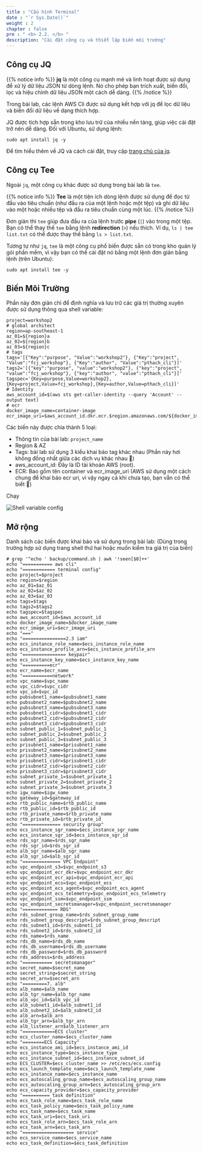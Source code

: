 ```yaml
---
title : "Cấu hình Terminal"
date : "`r Sys.Date()`"
weight : 2
chapter : false
pre : " <b> 2.2. </b> "
description: "Cài đặt công cụ và thiết lập biến môi trường"
---
```


## Công cụ JQ

{{% notice info %}}
**jq** là một công cụ mạnh mẽ và linh hoạt được sử dụng để xử lý dữ liệu JSON từ dòng lệnh. Nó cho phép bạn trích xuất, biến đổi, lọc và hiệu chỉnh dữ liệu JSON một cách dễ dàng.
{{% /notice %}}

Trong bài lab, các lệnh AWS Cli được sử dụng kết hợp với jq để lọc dữ liệu và biến đổi dữ liệu về dạng thích hợp.

JQ được tích hợp sẵn trong kho lưu trữ của nhiều nền tảng, giúp việc cài đặt trở nên dễ dàng. Đối với Ubuntu, sử dụng lệnh:

```shell
sudo apt install jq -y
```

Để tìm hiểu thêm về JQ và cách cài đặt, truy cập [trang chủ của jq](https://jqlang.github.io/jq/).

## Công cụ Tee

Ngoài `jq`, một công cụ khác được sử dụng trong bài lab là `tee`.

{{% notice info %}}
**Tee** là một tiện ích dòng lệnh được sử dụng để đọc từ đầu vào tiêu chuẩn (như đầu ra của một lệnh hoặc một tệp) và ghi dữ liệu vào một hoặc nhiều tệp và đầu ra tiêu chuẩn cùng một lúc.
{{% /notice %}}

Đơn giản thì `tee` giúp đưa đầu ra của lệnh trước **pipe** (`|`) vào trong một tệp. Bạn có thể thay thế `tee` bằng lệnh **redirection** (`>`) nếu thích. Ví dụ, `ls | tee list.txt` có thể được thay thế bằng `ls > list.txt`.

Tương tự như `jq`, `tee` là một công cụ phổ biến được sẵn có trong kho quản lý gói phần mềm, vì vậy bạn có thể cài đặt nó bằng một lệnh đơn giản bằng lệnh (trên Ubuntu): 

```shell
sudo apt install tee -y
```

## Biến Môi Trường

Phần này đơn giản chỉ để định nghĩa và lưu trữ các giá trị thường xuyên được sử dụng thông qua shell variable:

```shell
project=workshop2
# global architect
region=ap-southeast-1
az_01=${region}a
az_02=${region}b
az_03=${region}c
# tags
tags='[{"Key":"purpose", "Value":"workshop2"}, {"Key":"project", "Value":"fcj_workshop"}, {"Key":"author", "Value":"pthach_cli"}]'
tags2='[{"key":"purpose", "value":"workshop2"}, {"key":"project", "value":"fcj_workshop"}, {"key":"author", "value":"pthach_cli"}]'
tagspec='{Key=purpose,Value=workshop2},{Key=project,Value=fcj_workshop},{Key=author,Value=pthach_cli}]'
# Identity
aws_account_id=$(aws sts get-caller-identity --query 'Account' --output text)
# ecr
docker_image_name=container-image
ecr_image_uri=$aws_account_id.dkr.ecr.$region.amazonaws.com/${docker_image_name}:latest
```

Các biến này được chia thành 5 loại:
* Thông tin của bài lab: `project_name`
* Region & AZ
* Tags: bài lab sử dụng 3 kiểu khai báo tag khác nhau (Phần này hơi không đồng nhất giữa các dịch vụ khác nhau 🥲)
* aws_account_id: Đây là ID tài khoản AWS (root).
* ECR: Bao gồm tên container và ecr_image_uri (AWS sử dụng một cách chung để khai báo ecr uri, vì vậy ngay cả khi chưa tạo, bạn vẫn có thể biết 🤣)

Chạy

![Shell variable config](/fcj-workshop2/images/2-prerequiste/2.2-terminal-config/2.2.1-config.png)

## Mở rộng

Danh sách các biến được khai báo và sử dụng trong bài lab: (Dùng trong trường hợp sử dụng trang shell thứ hai hoặc muốn kiểm tra giá trị của biến)

```shell
# grep '^echo ' backup/command.sh | awk '!seen[$0]++'
echo "=========== aws cli"
echo "============ terminal config"
echo project=$project
echo region=$region
echo az_01=$az_01
echo az_02=$az_02
echo az_03=$az_03
echo tags=$tags
echo tags2=$tags2
echo tagspec=$tagspec
echo aws_account_id=$aws_account_id
echo docker_image_name=$docker_image_name
echo ecr_image_uri=$ecr_image_uri
echo "==="
echo "================2.3 iam"
echo ecs_instance_role_name=$ecs_instance_role_name
echo ecs_instance_profile_arn=$ecs_instance_profile_arn
echo "================ keypair"
echo ecs_instance_key_name=$ecs_instance_key_name
echo "==========ecr"
echo ecr_name=$ecr_name
echo "===========network"
echo vpc_name=$vpc_name
echo vpc_cidr=$vpc_cidr
echo vpc_id=$vpc_id
echo pubsubnet1_name=$pubsubnet1_name
echo pubsubnet2_name=$pubsubnet2_name
echo pubsubnet3_name=$pubsubnet3_name
echo pubsubnet1_cidr=$pubsubnet1_cidr
echo pubsubnet2_cidr=$pubsubnet2_cidr
echo pubsubnet3_cidr=$pubsubnet3_cidr
echo subnet_public_1=$subnet_public_1
echo subnet_public_2=$subnet_public_2
echo subnet_public_3=$subnet_public_3
echo prisubnet1_name=$prisubnet1_name
echo prisubnet2_name=$prisubnet2_name
echo prisubnet3_name=$prisubnet3_name
echo prisubnet1_cidr=$prisubnet1_cidr
echo prisubnet2_cidr=$prisubnet2_cidr
echo prisubnet3_cidr=$prisubnet3_cidr
echo subnet_private_1=$subnet_private_1
echo subnet_private_2=$subnet_private_2
echo subnet_private_3=$subnet_private_3
echo igw_name=$igw_name
echo gateway_id=$gateway_id
echo rtb_public_name=$rtb_public_name
echo rtb_public_id=$rtb_public_id
echo rtb_private_name=$rtb_private_name
echo rtb_private_id=$rtb_private_id
echo "============== security group"
echo ecs_instance_sgr_name=$ecs_instance_sgr_name
echo ecs_instance_sgr_id=$ecs_instance_sgr_id
echo rds_sgr_name=$rds_sgr_name
echo rds_sgr_id=$rds_sgr_id
echo alb_sgr_name=$alb_sgr_name
echo alb_sgr_id=$alb_sgr_id
echo "============== VPC Endpoint"
echo vpc_endpoint_s3=$vpc_endpoint_s3
echo vpc_endpoint_ecr_dkr=$vpc_endpoint_ecr_dkr
echo vpc_endpoint_ecr_api=$vpc_endpoint_ecr_api
echo vpc_endpoint_ecs=$vpc_endpoint_ecs
echo vpc_endpoint_ecs_agent=$vpc_endpoint_ecs_agent
echo vpc_endpoint_ecs_telemetry=$vpc_endpoint_ecs_telemetry
echo vpc_endpoint_ssm=$vpc_endpoint_ssm
echo vpc_endpoint_secretsmanager=$vpc_endpoint_secretsmanager
echo "============= RDS"
echo rds_subnet_group_name=$rds_subnet_group_name
echo rds_subnet_group_descript=$rds_subnet_group_descript
echo rds_subnet1_id=$rds_subnet1_id
echo rds_subnet2_id=$rds_subnet2_id
echo rds_name=$rds_name
echo rds_db_name=$rds_db_name
echo rds_db_username=$rds_db_username
echo rds_db_password=$rds_db_password
echo rds_address=$rds_address
echo "=========== secretsmanager" 
echo secret_name=$secret_name
echo secret_string=$secret_string
echo secret_arn=$secret_arn
echo "=========7. alb"
echo alb_name=$alb_name
echo alb_tgr_name=$alb_tgr_name
echo alb_vpc_id=$alb_vpc_id
echo alb_subnet1_id=$alb_subnet1_id
echo alb_subnet2_id=$alb_subnet2_id
echo alb_arn=$alb_arn
echo alb_tgr_arn=$alb_tgr_arn
echo alb_listener_arn$alb_listener_arn
echo "============ECS cluster"
echo ecs_cluster_name=$ecs_cluster_name
echo "========ECS Capacity"
echo ecs_instance_ami_id=$ecs_instance_ami_id
echo ecs_instance_type=$ecs_instance_type
echo ecs_instance_subnet_id=$ecs_instance_subnet_id
echo ECS_CLUSTER=$ecs_cluster_name >> /etc/ecs/ecs.config
echo ecs_launch_template_name=$ecs_launch_template_name
echo ecs_instance_name=$ecs_instance_name
echo ecs_autoscaling_group_name=$ecs_autoscaling_group_name
echo ecs_autoscaling_group_arn=$ecs_autoscaling_group_arn
echo ecs_capacity_provider=$ecs_capacity_provider
echo "========== task definition"
echo ecs_task_role_name=$ecs_task_role_name
echo ecs_task_policy_name=$ecs_task_policy_name
echo ecs_task_name=$ecs_task_name
echo ecs_task_uri=$ecs_task_uri
echo ecs_task_role_arn=$ecs_task_role_arn
echo ecs_task_arn=$ecs_task_arn
echo "=================== service"
echo ecs_service_name=$ecs_service_name
echo ecs_task_definition=$ecs_task_definition
```
